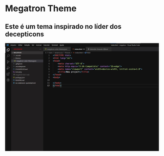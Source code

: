 # Megatron Theme

## Este é um tema inspirado no líder dos decepticons

![theme](https://raw.githubusercontent.com/renansouza/megatron/4d0157979a9b6a2f956dc811cd72c8ffff59c8d1/theme.jpg)